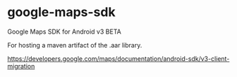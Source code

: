 # google-maps-sdk
Google Maps SDK for Android v3 BETA

For hosting a maven artifact of the .aar library.

https://developers.google.com/maps/documentation/android-sdk/v3-client-migration
